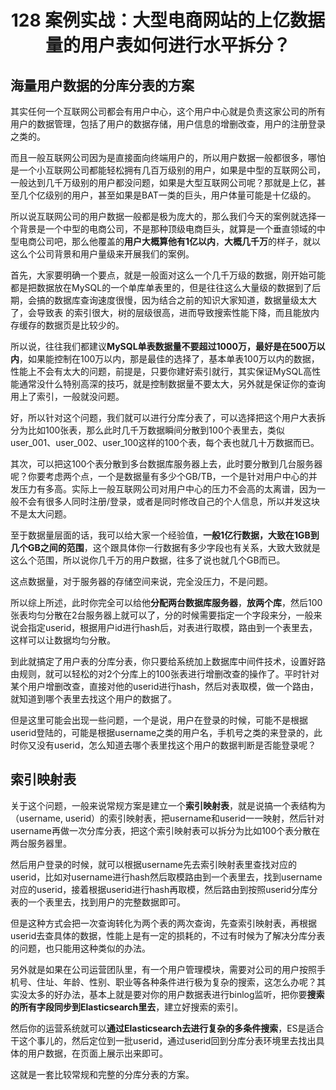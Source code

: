 <h1 align="center">128 案例实战：大型电商网站的上亿数据量的用户表如何进行水平拆分？</h1>

## 海量用户数据的分库分表的方案

其实任何一个互联网公司都会有用户中心，这个用户中心就是负责这家公司的所有用户的数据管理，包括了用户的数据存储，用户信息的增删改查，用户的注册登录之类的。

而且一般互联网公司因为是直接面向终端用户的，所以用户数据一般都很多，哪怕是一个小互联网公司都能轻松拥有几百万级别的用户，如果是中型的互联网公司，一般达到几千万级别的用户都没问题，如果是大型互联网公司呢？那就是上亿，甚至几个亿级别的用户，甚至如果是BAT一类的巨头，用户体量可能是十亿级的。

所以说互联网公司的用户数据一般都是极为庞大的，那么我们今天的案例就选择一个背景是一个中型的电商公司，不是那种顶级电商巨头，就算是一个垂直领域的中型电商公司吧，那么他覆盖的**用户大概算他有1亿以内**，**大概几千万**的样子，就以这么个公司背景和用户量级来开展我们的案例。

首先，大家要明确一个要点，就是一般面对这么一个几千万级的数据，刚开始可能都是把数据放在MySQL的一个单库单表里的，但是往往这么大量级的数据到了后期，会搞的数据库查询速度很慢，因为结合之前的知识大家知道，数据量级太大了，会导致表 的索引很大，树的层级很高，进而导致搜索性能下降，而且能放内存缓存的数据页是比较少的。

所以说，往往我们都建议**MySQL单表数据量不要超过1000万，最好是在500万以内**，如果能控制在100万以内，那是最佳的选择了，基本单表100万以内的数据，性能上不会有太大的问题，前提是，只要你建好索引就行，其实保证MySQL高性能通常没什么特别高深的技巧，就是控制数据量不要太大，另外就是保证你的查询用上了索引，一般就没问题。

好，所以针对这个问题，我们就可以进行分库分表了，可以选择把这个用户大表拆分为比如100张表，那么此时几千万数据瞬间分散到100个表里去，类似user_001、user_002、user_100这样的100个表，每个表也就几十万数据而已。

其次，可以把这100个表分散到多台数据库服务器上去，此时要分散到几台服务器呢？你要考虑两个点，一个是数据量有多少个GB/TB，一个是针对用户中心的并发压力有多高。实际上一般互联网公司对用户中心的压力不会高的太离谱，因为一般不会有很多人同时注册/登录，或者是同时修改自己的个人信息，所以并发这块不是太大问题。

至于数据量层面的话，我可以给大家一个经验值，**一般1亿行数据，大致在1GB到几个GB之间的范围**，这个跟具体你一行数据有多少字段也有关系，大致大致就是这么个范围，所以说你几千万的用户数据，往多了说也就几个GB而已。

这点数据量，对于服务器的存储空间来说，完全没压力，不是问题。

所以综上所述，此时你完全可以给他**分配两台数据库服务器**，**放两个库**，然后100张表均匀分散在2台服务器上就可以了，分的时候需要指定一个字段来分，一般来说会指定userid，根据用户id进行hash后，对表进行取模，路由到一个表里去，这样可以让数据均匀分散。

到此就搞定了用户表的分库分表，你只要给系统加上数据库中间件技术，设置好路由规则，就可以轻松的对2个分库上的100张表进行增删改查的操作了。平时针对某个用户增删改查，直接对他的userid进行hash，然后对表取模，做一个路由，就知道到哪个表里去找这个用户的数据了。

但是这里可能会出现一些问题，一个是说，用户在登录的时候，可能不是根据userid登陆的，可能是根据username之类的用户名，手机号之类的来登录的，此时你又没有userid，怎么知道去哪个表里找这个用户的数据判断是否能登录呢？

## 索引映射表

关于这个问题，一般来说常规方案是建立一个**索引映射表**，就是说搞一个表结构为（username, userid）的索引映射表，把username和userid一一映射，然后针对username再做一次分库分表，把这个索引映射表可以拆分为比如100个表分散在两台服务器里。

然后用户登录的时候，就可以根据username先去索引映射表里查找对应的userid，比如对username进行hash然后取模路由到一个表里去，找到username对应的userid，接着根据userid进行hash再取模，然后路由到按照userid分库分表的一个表里去，找到用户的完整数据即可。

但是这种方式会把一次查询转化为两个表的两次查询，先查索引映射表，再根据userid去查具体的数据，性能上是有一定的损耗的，不过有时候为了解决分库分表的问题，也只能用这种类似的办法。

另外就是如果在公司运营团队里，有一个用户管理模块，需要对公司的用户按照手机号、住址、年龄、性别、职业等各种条件进行极为复杂的搜索，这怎么办呢？其实没太多的好办法，基本上就是要对你的用户数据表进行binlog监听，把你要**搜索的所有字段同步到Elasticsearch里去**，建立好搜索的索引。

然后你的运营系统就可以**通过Elasticsearch去进行复杂的多条件搜索**，ES是适合干这个事儿的，然后定位到一批userid，通过userid回到分库分表环境里去找出具体的用户数据，在页面上展示出来即可。

这就是一套比较常规和完整的分库分表的方案。
